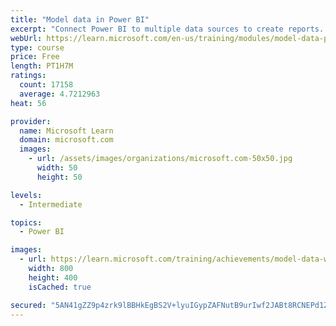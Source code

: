 ```yaml
---
title: "Model data in Power BI"
excerpt: "Connect Power BI to multiple data sources to create reports. Define the relationship between your data sources."
webUrl: https://learn.microsoft.com/en-us/training/modules/model-data-power-bi/
type: course
price: Free
length: PT1H7M
ratings:
  count: 17158
  average: 4.7212963
heat: 56

provider:
  name: Microsoft Learn
  domain: microsoft.com
  images:
    - url: /assets/images/organizations/microsoft.com-50x50.jpg
      width: 50
      height: 50

levels:
  - Intermediate

topics:
  - Power BI

images:
  - url: https://learn.microsoft.com/training/achievements/model-data-with-power-bi-desktop-social.png
    width: 800
    height: 400
    isCached: true

secured: "5AN41gZZ9p4zrk9lBBHkEgBS2V+lyuIGypZAFNutB9urIwf2JABt8RCNEPd1ZHxgdH95AokQeVChSjGpJKhiceZ8TKGp1BtWxqWFZka8S1VZCAsJzdc7XAe5t5xsSbHY3Tb6iEmw6aU6CFNKb/zWnwks59VZFq0Z9TegGrjTGul9GpIl6/gZdxRpE5wXb61N1ZvvjsEeYIYR9xvenUf3CWCTuCRPz5S6gggI5Dyycnv8PEYUMF+F1544kGY+/uo2qu7mJ2Vj/IJxFEg2WHaNBpk7O9m5BcoxvZtkzo0emfE5o9QCYqYthcNOXOAIeIocmE09icHWvm1mhGAzRERDkVFcQ4MsSy/4fgBvxHUp8SmE3LS/bdUnA864FRlXxSw14zC/LEX/IR+dc57vdAyZc0CczrFLjP2VhckXB8YJQ1susqqcR0yEffdVbkMXGV+M;hzTnxqBbMow8zrZLUpKDPg=="
---
```


